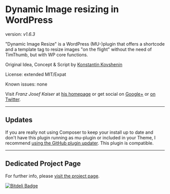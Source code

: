 # Dynamic Image resizing in WordPress

version: _v1.6.3_

"Dynamic Image Resize" is a WordPress (MU-)plugin that offers a shortcode and a template tag to resize images "on the flight" without the need of TimThumb, but with WP core functions.

Original Idea, Concept & Script by [Konstantin Kovshenin](http://kovshenin.com/2012/native-image-sizing-on-the-fly-with-wordpress/)

License: extended MIT/Expat

Known issues: none

Visit *Franz Josef Kaiser* at [his homepage](http://unserkaiser.com) or get social on [Google+](https://plus.google.com/+FranzJosefKaiser) or [on Twitter](https://twitter.com/unserkaiser).

-----

## Updates

If you are really not using Composer to keep your install up to date and don't have this plugin running as mu-plugin or included in your Theme, I recommend [using the GitHub plugin updater](https://github.com/afragen/github-updater). This plugin is compatible.

-----

## Dedicated Project Page

For further info, please [visit the project page](http://franz-josef-kaiser.github.io/Dynamic-Image-Resize/).

[![Bitdeli Badge](https://d2weczhvl823v0.cloudfront.net/franz-josef-kaiser/dynamic-image-resize/trend.png)](https://bitdeli.com/free "Bitdeli Badge")
